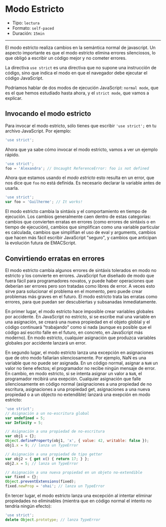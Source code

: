 # Modo Estricto

* Tipo: `lectura`
* Formato: `self-paced`
* Duración: `15min`

***

El modo estricto realiza cambios en la semántica normal de javascript. Un
aspecto importante es que el modo estricto elimina errores silenciosos, lo que
obligó a escribir un código mejor y no cometer errores.

La directiva `use strict` es una directiva que no supone una instrucción de
código, sino que indica el modo en que el navegador debe ejecutar el código
JavaScript.

Podríamos hablar de dos modos de ejecución JavaScript: `normal mode`, que es el
que hemos estudiado hasta ahora, y el `strict mode`, que vamos a explicar.

## Invocando el modo estricto

Para invocar el modo estricto, sólo tienes que escribir `'use strict';` en tu
archivo JavaScript. Por ejemplo:

```js
'use strict';
```

Ahora que ya sabe cómo invocar el modo estricto, vamos a ver un ejemplo rápido.

```js
'use strict';
foo = 'Alexandra'; // Uncaught ReferenceError: foo is not defined
```

Ahora que estamos usando el _modo estricto_ esto resulta en un error, que nos
dice que `foo` no está definida. Es necesario declarar la variable antes de
usarla.

```js
'use strict';
var foo = 'Guilherme'; // It works!
```

El modo estricto cambia la sintáxis y el comportamiento en tiempo de ejecución.
Los cambios generalmente caen dentro de estas categorías: cambios que convierten
erratas en errores (como errores de sintáxis o en tiempo de ejecución), cambios
que simplifican como una variable particular es calculada, cambios que
simplifian el uso de eval y arguments, cambios que hacen más fácil escribir
JavaScript "seguro", y cambios que anticipan la evolución futura de EMACScript.

## Convirtiendo erratas en errores

El modo estricto cambia algunos errores de sintáxis tolerados en modo no
estricto y los convierte en errores.  JavaScript fue diseñado de modo que fuera
fácil para programadores novatos, y puede haber operaciones que deberían ser
errores pero son tratadas como libres de error. A veces esto sirve para
solucionar el problema en el momento, pero puede crear problemas más graves
en el futuro. El modo estricto trata las erratas como errores, para que puedan
ser descubiertas y subsanadas inmediatamente.

En primer lugar, el modo estricto hace imposible crear variables globales por
accidente. En JavaScript no estricto, si se escribe mal una variable en una
asignación, se creará una nueva propiedad en el objeto globlal y el código
continuará "trabajando" como si nada (aunque es posible que el código así
escrito falle en el futuro, en concreto, en JavaScript más moderno). En modo
estricto, cualquier asignación que produzca variables globales por accidente
lanzará un error.

En segundo lugar, el modo estricto lanza una excepción en asignaciones que de
otro modo fallarían silenciosamente. Por ejemplo, NaN es una variable que no
puede ser asignada. En un código normal, asignar a `NaN` un valor no tiene
efectos; el programador no recibe ningún mensaje de error. En cambio, en modo
estricto, si se intenta asignar un valor a `NaN`, el programador recibirá una
exepción. Cualquier asignación que falle silenciosamente en código normal
(asignaciones a una propiedad de no escritura, asignaciones a una propiedad get,
asignaciones a una nueva propiedad o a un objecto no extendible) lanzará una
exepción en modo estricto:

```js
'use strict';
// Asignación a un no-escritura global
var undefined = 5;
var Infinity = 5;

// Asignación a una propiedad de no-escritura
var obj1 = {};
Object.defineProperty(obj1, 'x', { value: 42, writable: false });
obj1.x = 9; // lanza un TypeError

// Asignación a una propiedad de tipo getter
var obj2 = { get x() { return 17; } };
obj2.x = 5; // lanza un TypeError

// Asignación a una nueva propiedad en un objeto no-extendible
var fixed = {};
Object.preventExtensions(fixed);
fixed.newProp = 'ohai'; // lanza un TypeError
```

En tercer lugar, el modo estricto lanza una excepción al intentar eliminar
propiedades no eliminables (mientra que en código normal el intento no tendría
ningún efecto):

```js
'use strict';
delete Object.prototype; // lanza TypeError
```
